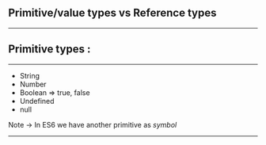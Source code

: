 ## Primitive/value types vs Reference types
***
## Primitive types :
___
* String 
* Number 
* Boolean => true, false
* Undefined
* null
  
Note -> In ES6 we have another primitive as *symbol*

___
  
